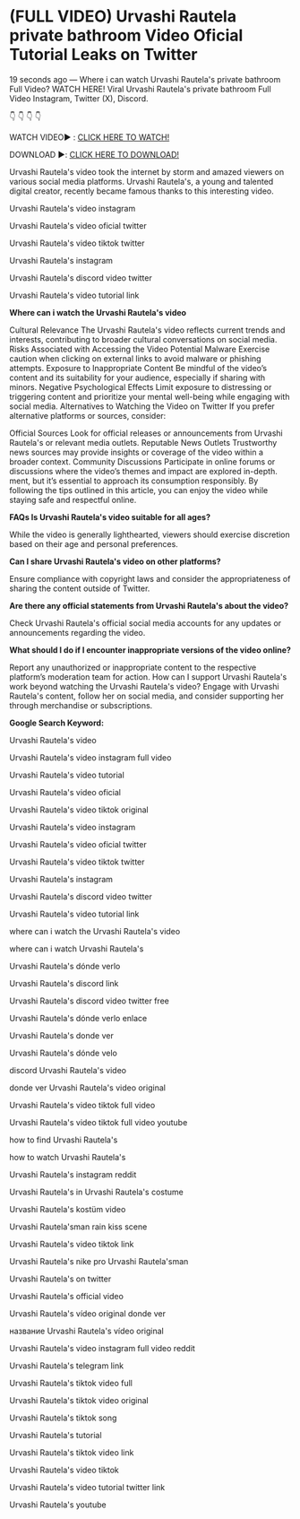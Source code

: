 # (FULL VIDEO) Urvashi Rautela private bathroom Video Oficial Tutorial Leaks on Twitter

19 seconds ago — Where i can watch Urvashi Rautela's private bathroom Full Video? WATCH HERE! Viral Urvashi Rautela's private bathroom Full Video Instagram, Twitter (X), Discord.

👇 👇 👇 👇 

WATCH VIDEO▶️ : [CLICK HERE TO WATCH!](https://bit.ly/link-watch-full)

DOWNLOAD ▶️: [CLICK HERE TO DOWNLOAD!](https://bit.ly/link-watch-full)


Urvashi Rautela's video took the internet by storm and amazed viewers on various social media platforms. Urvashi Rautela's, a young and talented digital creator, recently became famous thanks to this interesting video.

Urvashi Rautela's video instagram

Urvashi Rautela's video oficial twitter

Urvashi Rautela's video tiktok twitter

Urvashi Rautela's instagram

Urvashi Rautela's discord video twitter

Urvashi Rautela's video tutorial link

**Where can i watch the Urvashi Rautela's video**

Cultural Relevance The Urvashi Rautela's video reflects current trends and interests, contributing to broader cultural conversations on social media.
Risks Associated with Accessing the Video Potential Malware Exercise caution when clicking on external links to avoid malware or phishing attempts.
Exposure to Inappropriate Content Be mindful of the video’s content and its suitability for your audience, especially if sharing with minors.
Negative Psychological Effects Limit exposure to distressing or triggering content and prioritize your mental well-being while engaging with social media.
Alternatives to Watching the Video on Twitter If you prefer alternative platforms or sources, consider:

Official Sources Look for official releases or announcements from Urvashi Rautela's or relevant media outlets.
Reputable News Outlets Trustworthy news sources may provide insights or coverage of the video within a broader context.
Community Discussions Participate in online forums or discussions where the video’s themes and impact are explored in-depth.
ment, but it’s essential to approach its consumption responsibly. By following the tips outlined in this article, you can enjoy the video while staying safe and respectful online.

**FAQs Is Urvashi Rautela's video suitable for all ages?**

While the video is generally lighthearted, viewers should exercise discretion based on their age and personal preferences.

**Can I share Urvashi Rautela's video on other platforms?**

Ensure compliance with copyright laws and consider the appropriateness of sharing the content outside of Twitter.

**Are there any official statements from Urvashi Rautela's about the video?**

Check Urvashi Rautela's official social media accounts for any updates or announcements regarding the video.

**What should I do if I encounter inappropriate versions of the video online?**

Report any unauthorized or inappropriate content to the respective platform’s moderation team for action.
How can I support Urvashi Rautela's work beyond watching the Urvashi Rautela's video?
Engage with Urvashi Rautela's content, follow her on social media, and consider supporting her through merchandise or subscriptions.

**Google Search Keyword:**

Urvashi Rautela's video

Urvashi Rautela's video instagram full video

Urvashi Rautela's video tutorial

Urvashi Rautela's video oficial

Urvashi Rautela's video tiktok original

Urvashi Rautela's video instagram

Urvashi Rautela's video oficial twitter

Urvashi Rautela's video tiktok twitter

Urvashi Rautela's instagram

Urvashi Rautela's discord video twitter

Urvashi Rautela's video tutorial link

where can i watch the Urvashi Rautela's video

where can i watch Urvashi Rautela's

Urvashi Rautela's dónde verlo

Urvashi Rautela's discord link

Urvashi Rautela's discord video twitter free

Urvashi Rautela's dónde verlo enlace

Urvashi Rautela's donde ver

Urvashi Rautela's dónde velo

discord Urvashi Rautela's video

donde ver Urvashi Rautela's video original

Urvashi Rautela's video tiktok full video

Urvashi Rautela's video tiktok full video youtube

how to find Urvashi Rautela's

how to watch Urvashi Rautela's

Urvashi Rautela's instagram reddit

Urvashi Rautela's in Urvashi Rautela's costume

Urvashi Rautela's kostüm video

Urvashi Rautela'sman rain kiss scene

Urvashi Rautela's video tiktok link

Urvashi Rautela's nike pro Urvashi Rautela'sman

Urvashi Rautela's on twitter

Urvashi Rautela's official video

Urvashi Rautela's vídeo original donde ver

название Urvashi Rautela's vídeo original

Urvashi Rautela's video instagram full video reddit

Urvashi Rautela's telegram link

Urvashi Rautela's tiktok video full

Urvashi Rautela's tiktok video original

Urvashi Rautela's tiktok song

Urvashi Rautela's tutorial

Urvashi Rautela's tiktok video link

Urvashi Rautela's video tiktok

Urvashi Rautela's video tutorial twitter link

Urvashi Rautela's youtube
